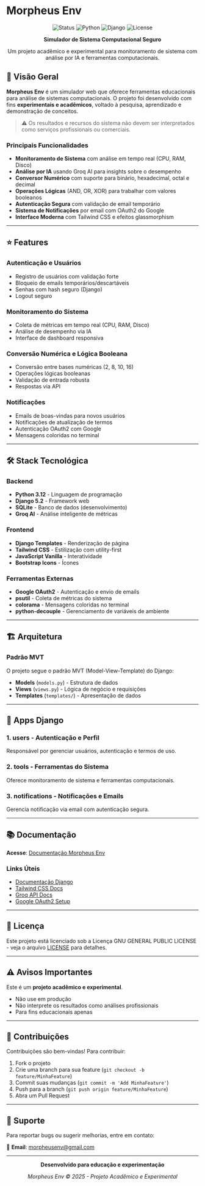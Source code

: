 # Morpheus Env

<div align="center">

![Status](https://img.shields.io/badge/Status-Em%20Desenvolvimento-blue)
![Python](https://img.shields.io/badge/Python-3.12-yellow?logo=python)
![Django](https://img.shields.io/badge/Django-5.2-darkgreen?logo=django)
![License](https://img.shields.io/badge/License-GNU-blue)

**Simulador de Sistema Computacional Seguro**

Um projeto acadêmico e experimental para monitoramento de sistema com análise por IA e ferramentas computacionais.

</div>

## 🎯 Visão Geral

**Morpheus Env** é um simulador web que oferece ferramentas educacionais para análise de sistemas computacionais. O projeto foi desenvolvido com fins **experimentais e acadêmicos**, voltado à pesquisa, aprendizado e demonstração de conceitos.

> ⚠️ Os resultados e recursos do sistema não devem ser interpretados como serviços profissionais ou comerciais.

### Principais Funcionalidades

- **Monitoramento de Sistema** com análise em tempo real (CPU, RAM, Disco)
- **Análise por IA** usando Groq AI para insights sobre o desempenho
- **Conversor Numérico** com suporte para binário, hexadecimal, octal e decimal
- **Operações Lógicas** (AND, OR, XOR) para trabalhar com valores booleanos
- **Autenticação Segura** com validação de email temporário
- **Sistema de Notificações** por email com OAuth2 do Google
- **Interface Moderna** com Tailwind CSS e efeitos glassmorphism

---

## ⭐ Features

### Autenticação e Usuários
- Registro de usuários com validação forte
- Bloqueio de emails temporários/descartáveis
- Senhas com hash seguro (Django)
- Logout seguro

### Monitoramento do Sistema
- Coleta de métricas em tempo real (CPU, RAM, Disco)
- Análise de desempenho via IA
- Interface de dashboard responsiva

### Conversão Numérica e Lógica Booleana
- Conversão entre bases numéricas (2, 8, 10, 16)
- Operações lógicas booleanas
- Validação de entrada robusta
- Respostas via API

### Notificações
- Emails de boas-vindas para novos usuários
- Notificações de atualização de termos
- Autenticação OAuth2 com Google
- Mensagens coloridas no terminal

---

## 🛠 Stack Tecnológica

### Backend
- **Python 3.12** - Linguagem de programação
- **Django 5.2** - Framework web
- **SQLite** - Banco de dados (desenvolvimento)
- **Groq AI** - Análise inteligente de métricas

### Frontend
- **Django Templates** - Renderização de página
- **Tailwind CSS** - Estilização com utility-first
- **JavaScript Vanilla** - Interatividade
- **Bootstrap Icons** - Ícones

### Ferramentas Externas
- **Google OAuth2** - Autenticação e envio de emails
- **psutil** - Coleta de métricas do sistema
- **colorama** - Mensagens coloridas no terminal
- **python-decouple** - Gerenciamento de variáveis de ambiente

---

## 🏗 Arquitetura

### Padrão MVT

O projeto segue o padrão MVT (Model-View-Template) do Django:

- **Models** (`models.py`) - Estrutura de dados
- **Views** (`views.py`) - Lógica de negócio e requisições
- **Templates** (`templates/`) - Apresentação de dados

---

## 📱 Apps Django

### 1. **users** - Autenticação e Perfil
Responsável por gerenciar usuários, autenticação e termos de uso.

### 2. **tools** - Ferramentas do Sistema
Oferece monitoramento de sistema e ferramentas computacionais.

### 3. **notifications** - Notificações e Emails
Gerencia notificação via email com autenticação segura.

---

## 📚 Documentação

**Acesse**: [Documentação Morpheus Env](https://eukauacavalcante.github.io/morpheus_env/)

### Links Úteis

- [Documentação Django](https://docs.djangoproject.com/)
- [Tailwind CSS Docs](https://tailwindcss.com/docs)
- [Groq API Docs](https://console.groq.com/docs)
- [Google OAuth2 Setup](https://developers.google.com/identity/protocols/oauth2)

---

## 📝 Licença

Este projeto está licenciado sob a Licença GNU GENERAL PUBLIC LICENSE - veja o arquivo [LICENSE](LICENSE) para detalhes.

---

## ⚠️ Avisos Importantes

Este é um **projeto acadêmico e experimental**. 

- Não use em produção
- Não interprete os resultados como análises profissionais
- Para fins educacionais apenas

---

## 🤝 Contribuições

Contribuições são bem-vindas! Para contribuir:

1. Fork o projeto
2. Crie uma branch para sua feature (`git checkout -b feature/MinhaFeature`)
3. Commit suas mudanças (`git commit -m 'Add MinhaFeature'`)
4. Push para a branch (`git push origin feature/MinhaFeature`)
5. Abra um Pull Request

---

## 📧 Suporte

Para reportar bugs ou sugerir melhorias, entre em contato:

📧 **Email**: morpheusenv@gmail.com

---

<div align="center">

**Desenvolvido para educação e experimentação**

*Morpheus Env © 2025 - Projeto Acadêmico e Experimental*

</div>